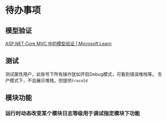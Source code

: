 # 待办事项

## 模型验证
[ASP.NET Core MVC 中的模型验证 | Microsoft Learn](https://learn.microsoft.com/zh-cn/aspnet/core/mvc/models/validation?view=aspnetcore-8.0)




## 测试

测试属性用户，此账号下所有操作犹如开启Debug模式，可看到错误堆栈等。
生产模式下，不会展示堆栈，但提供`traceId`


## 模块功能

### 运行时动态改变某个模块日志等级用于调试指定模块下功能